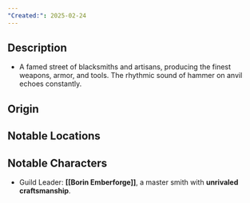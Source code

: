 ```yaml
---
"Created:": 2025-02-24
---
```

## **Description**

 - A famed street of blacksmiths and artisans, producing the finest weapons, armor, and tools. The rhythmic sound of hammer on anvil echoes constantly.

## **Origin**

## **Notable Locations**

## **Notable Characters**


- Guild Leader: **[[Borin Emberforge]]**, a master smith with **unrivaled craftsmanship**.